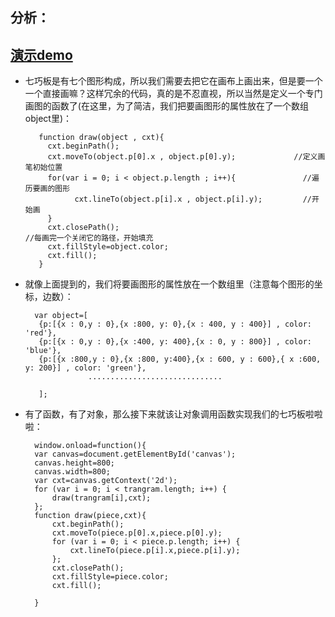  
## 分析： ##

## [演示demo](http://1.policewj.applinzi.com/html5/qiqiaoban.html) ##


- 七巧板是有七个图形构成，所以我们需要去把它在画布上画出来，但是要一个一个直接画嘛？这样冗余的代码，真的是不忍直视，所以当然是定义一个专门画图的函数了(在这里，为了简洁，我们把要画图形的属性放在了一个数组object里)：
       
         function draw(object , cxt){
           cxt.beginPath();
           cxt.moveTo(object.p[0].x , object.p[0].y);             //定义画笔初始位置
           for(var i = 0; i < object.p.length ; i++){               //遍历要画的图形
                 cxt.lineTo(object.p[i].x , object.p[i].y);         //开始画
           }
           cxt.closePath();                                                     //每画完一个关闭它的路径，开始填充
           cxt.fillStyle=object.color;
           cxt.fill();
         }
- 就像上面提到的，我们将要画图形的属性放在一个数组里（注意每个图形的坐标，边数）：
                 
        var object=[
         {p:[{x : 0,y : 0},{x :800, y: 0},{x : 400, y : 400}] , color: 'red'},
         {p:[{x : 0,y : 0},{x :400, y: 400},{x : 0, y : 800}] , color: 'blue'},
         {p:[{x :800,y : 0},{x :800, y:400},{x : 600, y : 600},{ x :600, y: 200}] , color: 'green'},
                    ..............................

         ];

- 有了函数，有了对象，那么接下来就该让对象调用函数实现我们的七巧板啦啦啦：
                 
        window.onload=function(){
    	var canvas=document.getElementById('canvas');
    	canvas.height=800;
    	canvas.width=800;
    	var cxt=canvas.getContext('2d');
    	for (var i = 0; i < trangram.length; i++) {
    		draw(trangram[i],cxt);
    	};
    	function draw(piece,cxt){
    		cxt.beginPath();
    		cxt.moveTo(piece.p[0].x,piece.p[0].y);
    		for (var i = 0; i < piece.p.length; i++) {
    			cxt.lineTo(piece.p[i].x,piece.p[i].y);
    		};
    		cxt.closePath();
    		cxt.fillStyle=piece.color;
    		cxt.fill();

    	}
